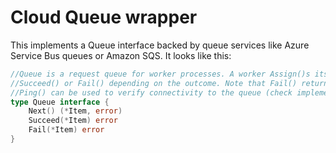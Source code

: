# Cloud Queue wrapper

This implements a Queue interface backed by queue services like Azure Service Bus queues or Amazon SQS. It looks like this:

```go
//Queue is a request queue for worker processes. A worker Assign()s itself an item, does some work based on that item, and either calls
//Succeed() or Fail() depending on the outcome. Note that Fail() returns the item to the queue.
//Ping() can be used to verify connectivity to the queue (check implementation details).
type Queue interface {
	Next() (*Item, error)
	Succeed(*Item) error
	Fail(*Item) error
}

```